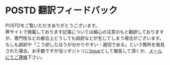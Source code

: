 # POSTD 翻訳フィードバック

POSTDをご覧いただきありがとうございます。  
弊サイトで掲載しております記事については細心の注意のもと翻訳しておりますが、専門性などの都合上どうしても誤訳などが生じてしまう場合がございます。  
もしも誤訳や「こう訳したほうが分かりやすい・適切である」という箇所を発見された場合、お手数ですが当リポジトリに[Issue](https://github.com/postdcc/feedback/issues/new)として報告して頂くか、[メールにてご連絡](mailto:hello+feedback@postd.cc)下さい。  
